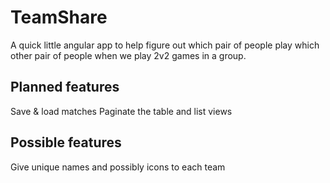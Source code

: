 # TeamShare

A quick little angular app to help figure out which pair of people play which other pair of people when we play 2v2 games in a group.

## Planned features

Save & load matches
Paginate the table and list views

## Possible features

Give unique names and possibly icons to each team
